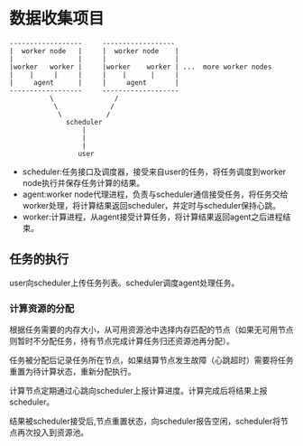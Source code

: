 # 数据收集项目




    ------------------     ------------------
    |  worker node   |     |  worker node    | 
    |                |     |                 |
    |worker   worker |     |worker    worker | ...  more worker nodes      
    |    |     |     |     |    |      |     |
    |     agent      |     |     agent       |
    ------------------     -------------------
              \               / 
               \             /
                \           /
                  scheduler
                      |
                      |
                      |
                     user   


* scheduler:任务接口及调度器，接受来自user的任务，将任务调度到worker node执行并保存任务计算的结果。
* agent:worker node代理进程，负责与scheduler通信接受任务，将任务交给worker处理，将计算结果返回scheduler，并定时与scheduler保持心跳。
* worker:计算进程，从agent接受计算任务，将计算结果返回agent之后进程结束。  



## 任务的执行

user向scheduler上传任务列表。scheduler调度agent处理任务。

### 计算资源的分配

根据任务需要的内存大小，从可用资源池中选择内存匹配的节点（如果无可用节点则暂时不分配任务，待有节点完成计算任务归还资源池再分配）。


任务被分配后记录任务所在节点，如果结算节点发生故障（心跳超时）需要将任务重置为待计算状态，重新分配执行。

计算节点定期通过心跳向scheduler上报计算进度。计算完成后将结果上报scheduler。

结果被scheduler接受后,节点重置状态，向scheduler报告空闲，scheduler将节点再次投入到资源池。





















